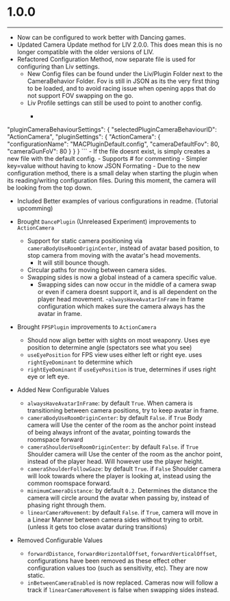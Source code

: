 

# 1.0.0

------

- Now can be configured to work better with Dancing games.
- Updated Camera Update method for LIV 2.0.0. This does mean this is no longer compatible with the older versions of LIV.
- Refactored Configuration Method, now separate file is used for configuring than Liv settings.
    - New Config files can be found under the Liv/Plugin Folder next to the CameraBehavior Folder. Fov is still in JSON as its the very first thing to be loaded, and to avoid racing issue when opening apps that do not support FOV swapping on the go.
    - Liv Profile settings can still be used to point to another config.
        - ```
"pluginCameraBehaviourSettings": {
    "selectedPluginCameraBehaviourID": "ActionCamera",
    "pluginSettings": {
        "ActionCamera": {
            "configurationName": "MACPluginDefault.config",
            "cameraDefaultFov": 80,
            "cameraGunFoV": 80
        }
    }
 }
         ```
    - If the file doesnt exist, is simply creates a new file with the default config.
    - Supports # for commenting
    - Simpler key=value without having to know JSON Formating
    - Due to the new configuration method, there is a small delay when starting the plugin when its reading/writing configuration files. During this moment, the camera will be looking from the top down.

- Included Better examples of various configurations in readme. (Tutorial upcomming)
    
- Brought `DancePlugin` (Unreleased Experiment) improvements to `ActionCamera`
    - Support for static camera positioning via `cameraBodyUseRoomOriginCenter`, instead of avatar based position, to stop camera from moving with the avatar's head movements.
        - It will still bounce though.
    - Circular paths for moving between camera sides.
    - Swapping sides is now a global instead of a camera specific value.
        - Swapping sides can now occur in the middle of a camera swap or even if camera doesnt support it, and is all dependent on the player head movement.
    -`alwaysHaveAvatarInFrame` in frame configuration which makes sure the camera always has the avatar in frame.

- Brought `FPSPlugin` improvements to `ActionCamera`
    - Should now align better with sights on most weaponry. Uses eye position to determine angle (spectators see what you see)
    - `useEyePosition` for FPS view uses either left or right eye. uses `rightEyeDominant` to determine which
    - `rightEyeDominant` if `useEyePosition` is true, determines if uses right eye or left eye.
    
- Added New Configurable Values
    - `alwaysHaveAvatarInFrame`: by default `True`. When camera is transitioning between camera positions, try to keep avatar in frame.
    - `cameraBodyUseRoomOriginCenter`: by default `False`. if `True` Body camera will Use the center of the room as the anchor point instead of being always infront of the avatar, pointing towards the roomspace forward
    - `cameraShoulderUseRoomOriginCenter`: by default `False`. if `True` Shoulder camera will Use the center of the room as the anchor point, instead of the player head. Will however use the player height.
    - `cameraShoulderFollowGaze`: by default `True`. if `False` Shoulder camera will look towards where the player is looking at, instead using the common roomspace forward.
    - `minimumCameraDistance`: by default `0.2`. Determines the distance the camera will circle around the avatar when passing by, instead of phasing right through them.
    - `linearCameraMovement`: by default  `False`. if `True`,  camera will move in a Linear Manner between camera sides without trying to orbit. (unless it gets too close avatar during transitions)

- Removed Configurable Values
    - `forwardDistance`, `forwardHorizontalOffset`, `forwardVerticalOffset`, configurations have been removed as these effect other configuration values too (such as sensitivity, etc). They are now static.
    - `inBetweenCameraEnabled` is now replaced. Cameras now will follow a track if `linearCameraMovement` is false when swapping sides instead.
